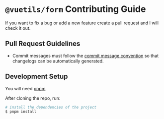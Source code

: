 # `@vuetils/form` Contributing Guide

If you want to fix a bug or add a new feature create a pull request and I will check it out.

## Pull Request Guidelines

- Commit messages must follow the [commit message convention](https://www.conventionalcommits.org/en/v1.0.0/) so that changelogs can be automatically generated.

## Development Setup

You will need [pnpm](https://pnpm.io)

After cloning the repo, run:

```sh
# install the dependencies of the project
$ pnpm install
```
